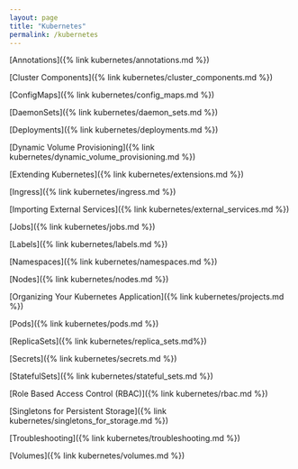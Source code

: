 ```yaml
---
layout: page
title: "Kubernetes"
permalink: /kubernetes
---
```


[comment]: <> (TODO: Should put the Docker stuff into its own docker section)



[comment]: <> (TODO: Need to try this and write up a very basic example The book uses kuard as example but that is too comlex for a reference.)

[comment]: <> (TODO: Below is Alpahbetical for now, but should be more nested and by logical concept order to make it easy to navigate At the moment it just a tracker of all the pages to force all links to work.)

[Annotations]({% link kubernetes/annotations.md %})

[Cluster Components]({% link kubernetes/cluster_components.md %})

[ConfigMaps]({% link kubernetes/config_maps.md %})

[DaemonSets]({% link kubernetes/daemon_sets.md %})

[Deployments]({% link kubernetes/deployments.md %})

[Dynamic Volume Provisioning]({% link kubernetes/dynamic_volume_provisioning.md %})

[Extending Kubernetes]({% link kubernetes/extensions.md %})

[Ingress]({% link kubernetes/ingress.md %})

[Importing External Services]({% link kubernetes/external_services.md %})

[Jobs]({% link kubernetes/jobs.md %})

[Labels]({% link kubernetes/labels.md %})

[Namespaces]({% link kubernetes/namespaces.md %})

[Nodes]({% link kubernetes/nodes.md %})

[Organizing Your Kubernetes Application]({% link kubernetes/projects.md %})

[Pods]({% link kubernetes/pods.md %})

[ReplicaSets]({% link kubernetes/replica_sets.md%})

[Secrets]({% link kubernetes/secrets.md %})

[StatefulSets]({% link kubernetes/stateful_sets.md %})

[Role Based Access Control (RBAC)]({% link kubernetes/rbac.md %})

[Singletons for Persistent Storage]({% link kubernetes/singletons_for_storage.md %})

[Troubleshooting]({% link kubernetes/troubleshooting.md %})

[Volumes]({% link kubernetes/volumes.md %})
